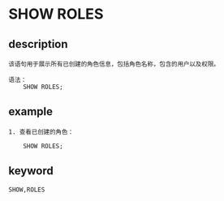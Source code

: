 # SHOW ROLES
## description
    该语句用于展示所有已创建的角色信息，包括角色名称，包含的用户以及权限。

    语法：
        SHOW ROLES;
    
## example

    1. 查看已创建的角色：

        SHOW ROLES;

## keyword
    SHOW,ROLES

